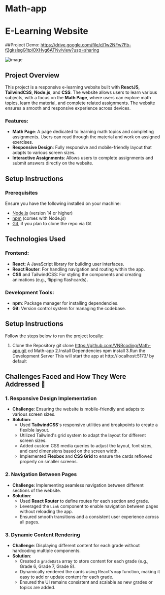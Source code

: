 # Math-app
# E-Learning Website

##Project Demo: https://drive.google.com/file/d/1w2NFw7Fb-f2gkslsgG1tplOXHvg6ATNv/view?usp=sharing

![image](https://github.com/user-attachments/assets/eaea0993-7c3a-43df-a19e-2b6aa25ea390)


## Project Overview
This project is a responsive e-learning website built with **ReactJS**, **TailwindCSS**, **Node.js**, and **CSS**. The website allows users to learn various subjects, with a focus on the **Math Page**, where users can explore math topics, learn the material, and complete related assignments. The website ensures a smooth and responsive experience across devices.

### Features:
- **Math Page**: A page dedicated to learning math topics and completing assignments. Users can read through the material and work on assigned exercises.
- **Responsive Design**: Fully responsive and mobile-friendly layout that adapts to various screen sizes.
- **Interactive Assignments**: Allows users to complete assignments and submit answers directly on the website.

## Setup Instructions

### Prerequisites
Ensure you have the following installed on your machine:
- [Node.js](https://nodejs.org/) (version 14 or higher)
- [npm](https://www.npmjs.com/) (comes with Node.js)
- [Git](https://git-scm.com/), if you plan to clone the repo via Git

## Technologies Used

### Frontend:
- **React**: A JavaScript library for building user interfaces.
- **React Router**: For handling navigation and routing within the app.
- **CSS** and TailwindCSS: For styling the components and creating animations (e.g., flipping flashcards).

### Development Tools:
- **npm**: Package manager for installing dependencies.
- **Git**: Version control system for managing the codebase.

## Setup Instructions
Follow the steps below to run the project locally:

1. Clone the Repository
git clone https://github.com/VNBcoding/Math-app.git
cd Math-app
2.Install Dependencies
npm install
3.Run the Development Server
This will start the app at http://localhost:5173/ by default

## Challenges Faced and How They Were Addressed 🚧

### 1. **Responsive Design Implementation**
   - **Challenge**: Ensuring the website is mobile-friendly and adapts to various screen sizes.
   - **Solution**:
     - Used **TailwindCSS**'s responsive utilities and breakpoints to create a flexible layout.
     - Utilized Tailwind's grid system to adapt the layout for different screen sizes.
     - Added custom CSS media queries to adjust the layout, font sizes, and card dimensions based on the screen width.
     - Implemented **Flexbox** and **CSS Grid** to ensure the cards reflowed properly on smaller screens.

### 2. **Navigation Between Pages**
   - **Challenge**: Implementing seamless navigation between different sections of the website.
   - **Solution**:
     - Used **React Router** to define routes for each section and grade.
     - Leveraged the `Link` component to enable navigation between pages without reloading the app.
     - Ensured smooth transitions and a consistent user experience across all pages.

### 3. **Dynamic Content Rendering**
   - **Challenge**: Displaying different content for each grade without hardcoding multiple components.
   - **Solution**:
     - Created a `gradeData` array to store content for each grade (e.g., Grade 6, Grade 7, Grade 8).
     - Dynamically rendered the cards using React's `map` function, making it easy to add or update content for each grade.
     - Ensured the UI remains consistent and scalable as new grades or topics are added.

